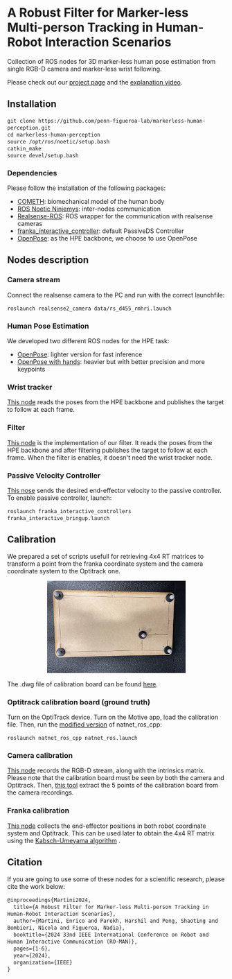 # A Robust Filter for Marker-less Multi-person Tracking in Human-Robot Interaction Scenarios
Collection of ROS nodes for 3D marker-less human pose estimation from single RGB-D camera and marker-less wrist following.

Please check out our
[project page](https://penn-figueroa-lab.github.io/markerless-human-perception/)
and the [explanation video](https://penn-figueroa-lab.github.io/markerless-human-perception/).

<!-- <p align="center">
<iframe width="560" height="315" src="https://www.youtube.com/embed/8sS7gowsk3o?si=UgKJMbCoYi3J_Se9" title="YouTube video player" frameborder="0" allow="accelerometer; autoplay; clipboard-write; encrypted-media; gyroscope; picture-in-picture; web-share" referrerpolicy="strict-origin-when-cross-origin" allowfullscreen></iframe>
</p> -->

## Installation

```
git clone https://github.com/penn-figueroa-lab/markerless-human-perception.git
cd markerless-human-perception
source /opt/ros/noetic/setup.bash
catkin_make
source devel/setup.bash
```

### Dependencies
Please follow the installation of the following packages:
- [COMETH](https://github.com/PARCO-LAB/COMETH): biomechanical model of the human body
- [ROS Noetic Ninjemys](https://wiki.ros.org/noetic): inter-nodes communication 
- [Realsense-ROS](https://github.com/IntelRealSense/realsense-ros/tree/ros1-legacy): ROS wrapper for the communication with realsense cameras
-  [franka_interactive_controller](https://github.com/penn-figueroa-lab/franka_interactive_controllers): default PassiveDS Controller
- [OpenPose](https://github.com/CMU-Perceptual-Computing-Lab/openpose): as the HPE backbone, we choose to use OpenPose

## Nodes description

### Camera stream
Connect the realsense camera to the PC and run with the correct launchfile:
```
roslaunch realsense2_camera data/rs_d455_rmhri.launch
```

### Human Pose Estimation
We developed two different ROS nodes for the HPE task:
- [OpenPose](scripts/human_pose_estimator.py): lighter version for fast inference
- [OpenPose with hands](scripts/human_pose_estimator_hands.py): heavier but with better precision and more keypoints

### Wrist tracker
[This node](scripts/wrist_tracker.py) reads the poses from the HPE backbone and publishes the target to follow at each frame.

### Filter
[This node](scripts/filter.py) is the implementation of our filter. It reads the poses from the HPE backbone and after filtering publishes the target to follow at each frame. When the filter is enables, it doesn't need the wrist tracker node.

### Passive Velocity Controller
[This nose](scripts/franka_follow_target_pose.py) sends the desired end-effector velocity to the passive controller.
To enable passive controller, launch:
```
roslaunch franka_interactive_controllers franka_interactive_bringup.launch
```

## Calibration 
We prepared a set of scripts usefull for retrieving 4x4 RT matrices to transform a point from the franka coordinate system and the camera coordinate system to the Optitrack one.
<!-- ![plot](./static/calib_board.jpg) -->
<p align="center">
<img src="./static/calib_board.jpg" width="320"/>
</p>

The .dwg file of calibration board can be found [here](data/calib_board.dwg).

### Optitrack calibration board (ground truth)
Turn on the OptiTrack device. Turn on the Motive app, load the calibration file.
Then, run the [modified version](https://github.com/hparekh15/natnet_ros_cpp) of natnet_ros_cpp:

```
roslaunch natnet_ros_cpp natnet_ros.launch
```

### Camera calibration
[This node](scripts/calibration_realsense.py) records the RGB-D stream, along with the intrinsics matrix. Please note that the calibration board must be seen by both the camera and Optitrack. Then, [this tool](scripts/offline_calibration_tool.py) extract the 5 points of the calibration board from the camera recordings.

### Franka calibration
[This node](scripts/calibration_franka.py) collects the end-effector positions in both robot coordinate system and Optitrack. This can be used later to obtain the 4x4 RT matrix using the [Kabsch-Umeyama algorithm](https://en.wikipedia.org/wiki/Kabsch_algorithm#:~:text=The%20Kabsch%20algorithm%2C%20also%20known,two%20paired%20sets%20of%20points.) .

<!-- ### Camera stream
On the PC connected to the robot, launch the two camera streams:
```
roslaunch realsense2_camera rs_d435_rmhri.launch
roslaunch realsense2_camera rs_d455_rmhri.launch
```

On PC1 run the real-time 3D pose estimator (i.e., OpenPose):
```
cd scritps
python3 human_pose_estimator.py
``` -->

## Citation
If you are going to use some of these nodes for a scientific research, please cite the work below:
```
@inproceedings{Martini2024,
  title={A Robust Filter for Marker-less Multi-person Tracking in Human-Robot Interaction Scenarios},
  author={Martini, Enrico and Parekh, Harshil and Peng, Shaoting and Bombieri, Nicola and Figueroa, Nadia},
  booktitle={2024 33nd IEEE International Conference on Robot and Human Interactive Communication (RO-MAN)},
  pages={1-6},
  year={2024},
  organization={IEEE}
}
```